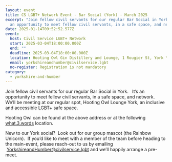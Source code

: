 ```yaml
---
layout: event
title: CS LGBT+ Network Event - Bar Social (York) - March 2025
excerpt: "Join fellow civil servants for our regular Bar Social in York.   It’s
  an opportunity to meet fellow civil servants, in a safe space, and network.  "
date: 2025-01-14T09:52:52.577Z
event:
  host: Civil Service LGBT+ Network
  start: 2025-03-04T18:00:00.000Z
  end: ""
  deadline: 2025-03-04T18:00:00.000Z
  location: Hooting Owl Gin Distillery and Lounge, 1 Rougier St, York YO1 6HZ
  email: yorkshireandhumber@civilservice.lgbt
  no-register: Registration is not mandatory
category:
  - yorkshire-and-humber
---
```

Join fellow civil servants for our regular Bar Social in York.   It’s an opportunity to meet fellow civil servants, in a safe space, and network.  We’ll be meeting at our regular spot, Hooting Owl Lounge York, an inclusive and accessible LGBT+ safe space.

H﻿ooting Owl can be found at the above address or at the following [what.3.words](https://what3words.com/chin.sharp.window) location.[](https://what3words.com/chin.sharp.window)

New to our York social?  Look out for our group mascot (the Rainbow Unicorn).  If you’d like to meet with a member of the team before heading to the main-event, please reach-out to us by emailing  [YorkshireandHumber@civilservice.lgbt](mailto:YorkshireandHumber@civilservice.lgbt) and we’ll happily arrange a pre-meet.